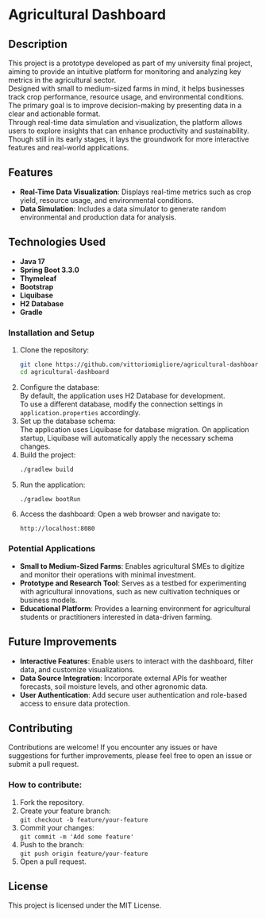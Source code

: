 # Agricultural Dashboard

## Description

This project is a prototype developed as part of my university final project, aiming to provide an intuitive platform for monitoring and analyzing key metrics in the agricultural sector.  
Designed with small to medium-sized farms in mind, it helps businesses track crop performance, resource usage, and environmental conditions.  
The primary goal is to improve decision-making by presenting data in a clear and actionable format.  
Through real-time data simulation and visualization, the platform allows users to explore insights that can enhance productivity and sustainability.  
Though still in its early stages, it lays the groundwork for more interactive features and real-world applications.

## Features

- **Real-Time Data Visualization**: Displays real-time metrics such as crop yield, resource usage, and environmental
  conditions.
- **Data Simulation**: Includes a data simulator to generate random environmental and production data for analysis.

## Technologies Used

- **Java 17**
- **Spring Boot 3.3.0**
- **Thymeleaf**
- **Bootstrap**
- **Liquibase**
- **H2 Database**
- **Gradle**

### Installation and Setup

1. Clone the repository:
   ```bash
   git clone https://github.com/vittoriomigliore/agricultural-dashboard.git
   cd agricultural-dashboard
   ```
2. Configure the database:  
   By default, the application uses H2 Database for development.  
   To use a different database, modify the connection settings in `application.properties` accordingly.
3. Set up the database schema:  
   The application uses Liquibase for database migration. On application startup, Liquibase will automatically apply the necessary schema changes.
4. Build the project:
   ```bash
   ./gradlew build
   ```
5. Run the application:
   ```bash
   ./gradlew bootRun
   ```
6. Access the dashboard:
   Open a web browser and navigate to:  
   ```
   http://localhost:8080
   ```

### Potential Applications
- **Small to Medium-Sized Farms**: Enables agricultural SMEs to digitize and monitor their operations with minimal investment.
- **Prototype and Research Tool**: Serves as a testbed for experimenting with agricultural innovations, such as new cultivation techniques or business models. 
- **Educational Platform**: Provides a learning environment for agricultural students or practitioners interested in data-driven farming.

## Future Improvements

- **Interactive Features**: Enable users to interact with the dashboard, filter data, and customize visualizations. 
- **Data Source Integration**: Incorporate external APIs for weather forecasts, soil moisture levels, and other agronomic data. 
- **User Authentication**: Add secure user authentication and role-based access to ensure data protection.

## Contributing

Contributions are welcome! If you encounter any issues or have suggestions for further improvements, please feel free to
open an issue or submit a pull request.

### How to contribute:

1. Fork the repository.
2. Create your feature branch:  
   `git checkout -b feature/your-feature`
3. Commit your changes:  
   `git commit -m 'Add some feature'`
4. Push to the branch:  
   `git push origin feature/your-feature`
5. Open a pull request.

## License

This project is licensed under the MIT License.
